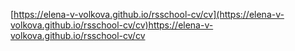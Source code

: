 [https://elena-v-volkova.github.io/rsschool-cv/cv](https://elena-v-volkova.github.io/rsschool-cv/cv)https://elena-v-volkova.github.io/rsschool-cv/cv
